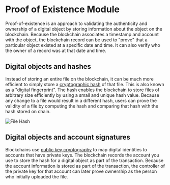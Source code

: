 # Proof of Existence Module

Proof-of-existence is an approach to validating the authenticity and ownership of a digital object by storing information about the object on the blockchain.
Because the blockchain associates a timestamp and account with the object, the blockchain record can be used to "prove" that a particular object existed at a specific date and time.
It can also verify who the owner of a record was at that date and time.

## Digital objects and hashes

Instead of storing an entire file on the blockchain, it can be much more efficient to simply store a [cryptographic hash](https://en.wikipedia.org/wiki/Cryptographic_hash_function) of that file.
This is also known as a "digital fingerprint".
The hash enables the blockchain to store files of arbitrary size efficiently by using a small and unique hash value.
Because any change to a file would result in a different hash, users can prove the validity of a file by computing the hash and comparing that hash with the hash stored on chain.

![File Hash](https://raw.githubusercontent.com/substrate-developer-hub/substrate-docs/main/content/media/images/docs/tutorials/custom-pallet/file-hash.png)

## Digital objects and account signatures

Blockchains use [public key cryptography](https://en.wikipedia.org/wiki/Public-key_cryptography) to map digital identities to accounts that have private keys.
The blockchain records the account you use to store the hash for a digital object as part of the transaction.
Because the account information is stored as part of the transaction, the controller of the private key for that account can later prove ownership as the person who initially uploaded the file.